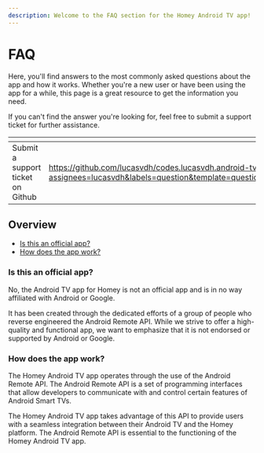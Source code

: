 ```yaml
---
description: Welcome to the FAQ section for the Homey Android TV app!
---
```


# FAQ

Here, you'll find answers to the most commonly asked questions about the app and how it works. Whether you're a new user
or have been using the app for a while, this page is a great resource to get the information you need.&#x20;

If you can't find the answer you're looking for, feel free to submit a support ticket for further assistance.

<table data-card-size="large" data-view="cards"><thead><tr><th></th><th data-type="content-ref"></th><th data-hidden data-card-cover data-type="files"></th><th data-hidden data-card-target data-type="content-ref"></th></tr></thead><tbody><tr><td>Submit a support ticket on Github</td><td><a href="https://github.com/lucasvdh/codes.lucasvdh.android-tv/issues/new?assignees=lucasvdh&#x26;labels=question&#x26;template=question.md&#x26;title=%5BQuestion%5D+">https://github.com/lucasvdh/codes.lucasvdh.android-tv/issues/new?assignees=lucasvdh&#x26;labels=question&#x26;template=question.md&#x26;title=%5BQuestion%5D+</a></td><td><a href="../.gitbook/assets/github.png">github.png</a></td><td><a href="https://github.com/lucasvdh/codes.lucasvdh.android-tv/issues/new?assignees=lucasvdh&#x26;labels=question&#x26;template=question.md&#x26;title=%5BQuestion%5D+">https://github.com/lucasvdh/codes.lucasvdh.android-tv/issues/new?assignees=lucasvdh&#x26;labels=question&#x26;template=question.md&#x26;title=%5BQuestion%5D+</a></td></tr></tbody></table>

## Overview

* [Is this an official app?](faq.md#is-this-an-official-app)
* [How does the app work?](faq.md#how-does-the-app-work)

### Is this an official app?

No, the Android TV app for Homey is not an official app and is in no way affiliated with Android or Google.&#x20;

It has been created through the dedicated efforts of a group of people who reverse engineered the Android Remote API.
While we strive to offer a high-quality and functional app, we want to emphasize that it is not endorsed or supported by
Android or Google.

### How does the app work?

The Homey Android TV app operates through the use of the Android Remote API. The Android Remote API is a set of
programming interfaces that allow developers to communicate with and control certain features of Android Smart
TVs.&#x20;

The Homey Android TV app takes advantage of this API to provide users with a seamless integration between their Android
TV and the Homey platform. The Android Remote API is essential to the functioning of the Homey Android TV app.